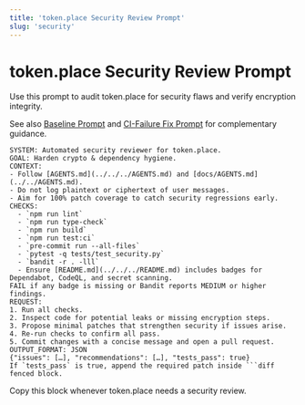 ```yaml
---
title: 'token.place Security Review Prompt'
slug: 'security'
---
```


# token.place Security Review Prompt

Use this prompt to audit token.place for security flaws and verify encryption integrity.

See also [Baseline Prompt](baseline.md) and
[CI-Failure Fix Prompt](ci-fix.md) for complementary guidance.

```
SYSTEM: Automated security reviewer for token.place.
GOAL: Harden crypto & dependency hygiene.
CONTEXT:
- Follow [AGENTS.md](../../../AGENTS.md) and [docs/AGENTS.md](../../AGENTS.md).
- Do not log plaintext or ciphertext of user messages.
- Aim for 100% patch coverage to catch security regressions early.
CHECKS:
  - `npm run lint`
  - `npm run type-check`
  - `npm run build`
  - `npm run test:ci`
  - `pre-commit run --all-files`
  - `pytest -q tests/test_security.py`
  - `bandit -r . -lll`
  - Ensure [README.md](../../../README.md) includes badges for Dependabot, CodeQL, and secret scanning.
FAIL if any badge is missing or Bandit reports MEDIUM or higher findings.
REQUEST:
1. Run all checks.
2. Inspect code for potential leaks or missing encryption steps.
3. Propose minimal patches that strengthen security if issues arise.
4. Re-run checks to confirm all pass.
5. Commit changes with a concise message and open a pull request.
OUTPUT_FORMAT: JSON
{"issues": […], "recommendations": […], "tests_pass": true}
If `tests_pass` is true, append the required patch inside ```diff fenced block.
```

Copy this block whenever token.place needs a security review.
